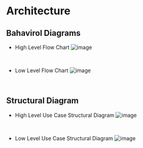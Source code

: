 # Architecture

## Bahavirol Diagrams
* High Level Flow Chart
![image](https://user-images.githubusercontent.com/98864424/157810949-c1c1eb21-b7ea-4afa-9c0f-ae109978fce0.png)
<br/>

* Low Level Flow Chart
![image](https://user-images.githubusercontent.com/98864424/157812441-8865bb9c-7a83-4bf0-9b1c-9494f0eee44d.png)
<br/>

## Structural Diagram
* High Level Use Case Structural Diagram
![image](https://user-images.githubusercontent.com/98864424/157823602-08ab8235-77ed-4bca-b8af-d2bd223d42d5.png)
<br/>

* Low Level Use Case Structural Diagram
![image](https://user-images.githubusercontent.com/98864424/157828246-f325cbf5-b884-47a4-a5d8-2df95b49a003.png)
